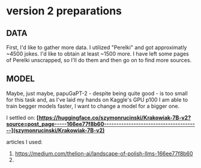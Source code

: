 # version 2 preparations

## DATA

First, I'd like to gather more data. I utilized "Perelki" and got approximatly ~4500 jokes. I'd like to obtain at least ~1500 more. I have left some pages of Perelki unscrapped, so I'll do them and then go on to find more sources. 

## MODEL

Maybe, just maybe, papuGaPT-2 - despite being quite good - is too small for this task and, as I've laid my hands on Kaggle's GPU p100 I am able to train begger models faster, I want to change a model for a bigger one.

I settled on: **[https://huggingface.co/szymonrucinski/Krakowiak-7B-v2?source=post_page-----166ee77f8b60---------------------------------------](szymonrucinski/Krakowiak-7B-v2)**

articles I used:
1. https://medium.com/thelion-ai/landscape-of-polish-llms-166ee77f8b60
2. 